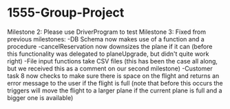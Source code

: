 # 1555-Group-Project
Milestone 2:
Please use DriverProgram to test
Milestone 3:
Fixed from previous milestones:
-DB Schema now makes use of a function and a procedure
-cancelReservation now downsizes the plane if it can (before this functionality was delegated to planeUpgrade, but didn't quite work right)
-File input functions take CSV files (this has been the case all along, but we received this as a comment on our second milestone)
-Customer task 8 now checks to make sure there is space on the flight and returns an error message to the user if the flight is full (note that before this occurs the triggers will move the flight to a larger plane if the current plane is full and a bigger one is available)